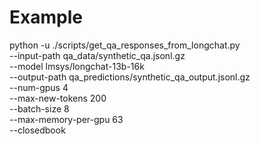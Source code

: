 # Example
python -u ./scripts/get_qa_responses_from_longchat.py \
  --input-path qa_data/synthetic_qa.jsonl.gz \
  --model lmsys/longchat-13b-16k \
  --output-path qa_predictions/synthetic_qa_output.jsonl.gz \
  --num-gpus 4 \
  --max-new-tokens 200 \
  --batch-size 8 \
  --max-memory-per-gpu 63 \
  --closedbook
